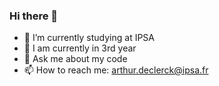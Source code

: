 ### Hi there 👋

- 🔭 I’m currently studying at IPSA 
- 🌱 I am currently in 3rd year
- 💬 Ask me about my code
- 📫 How to reach me: arthur.declerck@ipsa.fr
